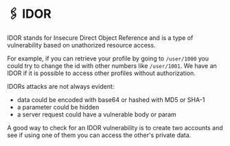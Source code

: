 # 🖇️ IDOR

IDOR stands for Insecure Direct Object Reference and is a type of vulnerability based on unathorized resource access.

For example, if you can retrieve your profile by going to `/user/1000` you could try to change the id with other numbers like `/user/1001`.
We have an IDOR if it is possible to access other profiles without authorization.

IDORs attacks are not always evident:

- data could be encoded with base64 or hashed with MD5 or SHA-1
- a parameter could be hidden
- a server request could have a vulnerable body or param

A good way to check for an IDOR vulnerability is to create two accounts and see if using one of them you can access the other's private data.
